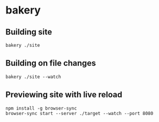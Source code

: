 # bakery

## Building site

```shell
bakery ./site
```

## Building on file changes

```shell
bakery ./site --watch
```

## Previewing site with live reload

```shell
npm install -g browser-sync
browser-sync start --server ./target --watch --port 8080
```
